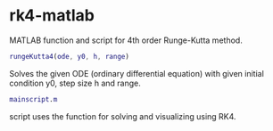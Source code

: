 # rk4-matlab
MATLAB function and script for 4th order Runge-Kutta method.

```MATLAB
rungeKutta4(ode, y0, h, range)
```
Solves the given ODE (ordinary differential equation) with given initial condition y0, step size h and range.

```MATLAB
mainscript.m
```
script uses the function for solving and visualizing using RK4.
